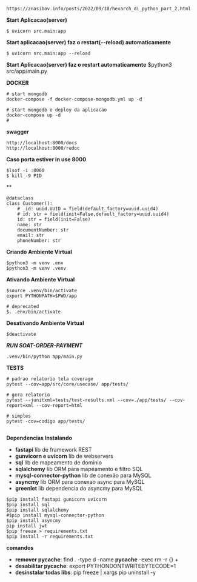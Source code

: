```
https://znasibov.info/posts/2022/09/18/hexarch_di_python_part_2.html
```

**Start Aplicacao(server)**
```
$ uvicorn src.main:app
```

**Start aplicacao(server) faz o restart(--reload) automaticamente**
```
$ uvicorn src.main:app --reload
```

**Start Aplicacao(server) faz o restart automaticamente**
$python3 src/app/main.py

**DOCKER**
```
# start mongodb
docker-compose -f docker-compose-mongodb.yml up -d

# start mongodb e deploy da aplicacao
docker-compose up -d
#
```
**swagger**
```
http://localhost:8000/docs
http://localhost:8000/redoc
```

**Caso porta estiver in use 8000**
```
$lsof -i :8000
$ kill -9 PID
```

**
```
@dataclass
class Customer():
    # _id: uuid.UUID = field(default_factory=uuid.uuid4)
    # id: str = field(init=False,default_factory=uuid.uuid4)
    id: str = field(init=False)
    name: str
    documentNumber: str
    email: str
    phoneNumber: str
```

**Criando Ambiente Virtual**
```
$python3 -m venv .env
$python3 -m venv .venv
```

**Ativando Ambiente Virtual**
```
$source .venv/bin/activate
export PYTHONPATH=$PWD/app

# deprecated
$. .env/bin/activate
```

**Desativando Ambiente Virtual**
```
$deactivate
```

***RUN SOAT-ORDER-PAYMENT***
```
.venv/bin/python app/main.py 
```

**TESTS**
```
# padrao relatorio tela coverage
pytest --cov=app/src/core/usecase/ app/tests/

# gera relatorio
pytest --junitxml=tests/test-results.xml --cov=./app/tests/ --cov-report=xml --cov-report=html

# simples
pytest -cov=codigo app/tests/


```

**Dependencias Instalando**
- **fastapi** lib de framework REST
- **gunvicorn e uvicorn** lib de webservers 
- **sql** lib de mapeamento de dominio
- **sqlalchemy** lib ORM para mapeamento e filtro SQL
- **mysql-connector-python** lib de conexão para MySQL
- **asyncmy** lib ORM para conexao async para MySQL
- **greenlet** lib dependencia do asyncmy para MySQL

```
$pip install fastapi gunicorn uvicorn
$pip install sql
$pip install sqlalchemy
#$pip install mysql-connector-python
$pip install asyncmy
pip install jwt
$pip freeze > requirements.txt
$pip install -r requirements.txt
```

**comandos**
- **remover __pycache__**: find . -type d -name __pycache__ -exec rm -r {} \+
- **desabilitar __pycache__**: export PYTHONDONTWRITEBYTECODE=1
- **desinstalar todas libs**: pip freeze | xargs pip uninstall -y
